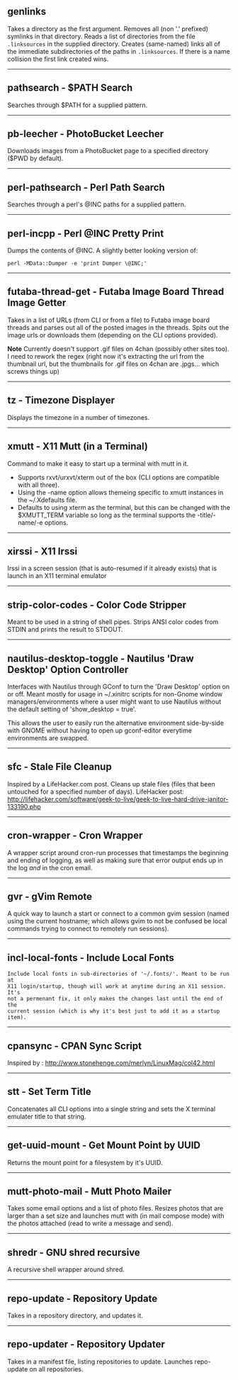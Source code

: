 ## genlinks

Takes a directory as the first argument. Removes all (non '.' prefixed)
symlinks in that directory. Reads a list of directories from the file
`.linksources` in the supplied directory. Creates (same-named) links all of the
immediate subdirectories of the paths in `.linksources`. If there is a name
collision the first link created wins.

---

## pathsearch - $PATH Search

Searches through $PATH for a supplied pattern.

---

## pb-leecher - PhotoBucket Leecher

Downloads images from a PhotoBucket page to a specified directory ($PWD by
default).

---

## perl-pathsearch - Perl Path Search

Searches through a perl's @INC paths for a supplied pattern.

---

## perl-incpp - Perl @INC Pretty Print

Dumps the contents of @INC. A slightly better looking version of:

    perl -MData::Dumper -e 'print Dumper \@INC;'

---

## futaba-thread-get - Futaba Image Board Thread Image Getter

Takes in a list of URLs (from CLI or from a file) to Futaba image board threads
and parses out all of the posted images in the threads. Spits out the image
urls or downloads them (depending on the CLI options provided).

**Note** Currently doesn't support .gif files on 4chan (possibly other sites
too). I need to rework the regex (right now it's extracting the url from the
thumbnail url, but the thumbnails for .gif files on 4chan are .jpgs...  which
screws things up)

---

## tz - Timezone Displayer

Displays the timezone in a number of timezones.

---

## xmutt - X11 Mutt (in a Terminal)

Command to make it easy to start up a terminal with mutt in it.
 * Supports rxvt/urxvt/xterm out of the box (CLI options are compatible with all three).
 * Using the -name option allows themeing specific to xmutt instances in the ~/.Xdefaults file.
 * Defaults to using xterm as the terminal, but this can be changed with the $XMUTT_TERM variable so long as the terminal supports the -title/-name/-e options.

---

## xirssi - X11 Irssi

Irssi in a screen session (that is auto-resumed if it already exists) that is
launch in an X11 terminal emulator

---

## strip-color-codes - Color Code Stripper

Meant to be used in a string of shell pipes. Strips ANSI color codes from STDIN
and prints the result to STDOUT.

---

## nautilus-desktop-toggle - Nautilus 'Draw Desktop' Option Controller

Interfaces with Nautilus through GConf to turn the 'Draw Desktop' option on or
off. Meant mostly for usage in ~/.xinitrc scripts for non-Gnome window
managers/environments where a user might want to use Nautilus without the
default setting of 'show_desktop = true'.

This allows the user to easily run the alternative environment side-by-side
with GNOME without having to open up gconf-editor everytime environments are
swapped.

---

## sfc - Stale File Cleanup

Inspired by a LifeHacker.com post. Cleans up stale files (files that been
untouched for a specified number of days).
LifeHacker post:
http://lifehacker.com/software/geek-to-live/geek-to-live-hard-drive-janitor-133190.php

---

## cron-wrapper - Cron Wrapper

A wrapper script around cron-run processes that timestamps the beginning and
ending of logging, as well as making sure that error output ends up in the log
*and* in the cron email.

---

## gvr - gVim Remote

A quick way to launch a start or connect to a common gvim session (named using
the current hostname; which allows gvim to not be confused be local commands
trying to connect to remotely run sessions).

---

## incl-local-fonts - Include Local Fonts

    Include local fonts in sub-directories of '~/.fonts/'. Meant to be run at
    X11 login/startup, though will work at anytime during an X11 session. It's
    not a permenant fix, it only makes the changes last until the end of the
    current session (which is why it's best just to add it as a startup item).

---

## cpansync - CPAN Sync Script

Inspired by : http://www.stonehenge.com/merlyn/LinuxMag/col42.html

---

## stt - Set Term Title

Concatenates all CLI options into a single string and sets the X terminal
emulater title to that string.

---

## get-uuid-mount - Get Mount Point by UUID

Returns the mount point for a filesystem by it's UUID.

---

## mutt-photo-mail - Mutt Photo Mailer

Takes some email options and a list of photo files. Resizes photos that are
larger than a set size and launches mutt with (in mail compose mode) with the
photos attached (read to write a message and send).

---

## shredr - GNU shred recursive

A recursive shell wrapper around shred.

---

## repo-update - Repository Update

Takes in a repository directory, and updates it.

---

## repo-updater - Repository Updater

Takes in a manifest file, listing repositories to update. Launches repo-update
on all repositories.
